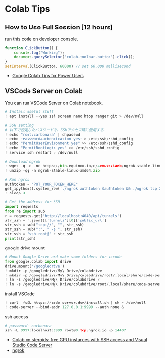 # Colab Tips

## How to Use Full Session [12 hours]

run this code on developer console.

```js
function ClickButton() {
    console.log("Working");
    document.querySelector("colab-toolbar-button").click();
}
setInterval(ClickButton, 60000) // set 60,000 millisecond
```

- [Google Colab Tips for Power Users](https://madewithml.com/projects/1609/google-colab-tips-for-power-users/)

## VSCode Server on Colab

You can run VSCode Server on Colab notebook.

```python
# Install useful stuff
! apt install --yes ssh screen nano htop ranger git > /dev/null

# SSH setting
# 以下で設定したパスワードを、SSHアクセス時に使用する
! echo "root:carbonara" | chpasswd
! echo "PasswordAuthentication yes" > /etc/ssh/sshd_config
! echo "PermitUserEnvironment yes" >> /etc/ssh/sshd_config
! echo "PermitRootLogin yes" >> /etc/ssh/sshd_config
! service ssh restart > /dev/null

# Download ngrok
! wget -q -c -nc https://bin.equinox.io/c/4VmDzA7iaHb/ngrok-stable-linux-amd64.zip
! unzip -qq -n ngrok-stable-linux-amd64.zip

# Run ngrok
authtoken = "PUT_YOUR_TOKEN_HERE"
get_ipython().system_raw('./ngrok authtoken $authtoken && ./ngrok tcp 22 &')
! sleep 3

# Get the address for SSH
import requests
from re import sub
r = requests.get('http://localhost:4040/api/tunnels')
str_ssh = r.json()['tunnels'][0]['public_url']
str_ssh = sub("tcp://", "", str_ssh)
str_ssh = sub(":", " -p ", str_ssh)
str_ssh = "ssh root@" + str_ssh
print(str_ssh)
```

google drive mount

```python
# Mount Google Drive and make some folders for vscode
from google.colab import drive
drive.mount('/googledrive')
! mkdir -p /googledrive/My\ Drive/colabdrive
! mkdir -p /googledrive/My\ Drive/colabdrive/root/.local/share/code-server
! ln -s /googledrive/My\ Drive/colabdrive /
! ln -s /googledrive/My\ Drive/colabdrive/root/.local/share/code-server /root/.local/share/
```

install VSCode

```python
! curl -fsSL https://code-server.dev/install.sh | sh > /dev/null
! code-server --bind-addr 127.0.0.1:9999 --auth none &
```

ssh access

```python
# password: carbonara
ssh -L 9999:localhost:9999 root@0.tcp.ngrok.io -p 14407
```

- [Colab on steroids: free GPU instances with SSH access and Visual Studio Code Server](https://towardsdatascience.com/colab-free-gpu-ssh-visual-studio-code-server-36fe1d3c5243)
- [ngrok](https://dashboard.ngrok.com/get-started/setup)
